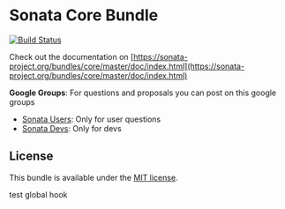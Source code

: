 Sonata Core Bundle
==================

[![Build Status](https://api.travis-ci.org/sonata-project/SonataCoreBundle.png)](https://travis-ci.org/sonata-project/SonataCoreBundle)

Check out the documentation on [https://sonata-project.org/bundles/core/master/doc/index.html](https://sonata-project.org/bundles/core/master/doc/index.html)

**Google Groups**: For questions and proposals you can post on this google groups

* [Sonata Users](https://groups.google.com/group/sonata-users): Only for user questions
* [Sonata Devs](https://groups.google.com/group/sonata-devs): Only for devs

License
-------

This bundle is available under the [MIT license](Resources/meta/LICENSE).


test global hook

